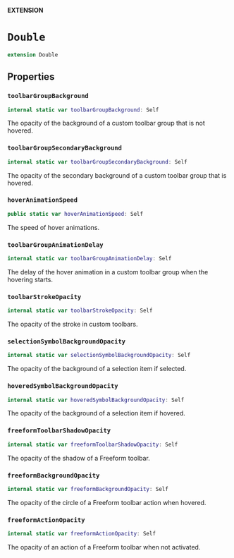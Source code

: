 **EXTENSION**

# `Double`
```swift
extension Double
```

## Properties
### `toolbarGroupBackground`

```swift
internal static var toolbarGroupBackground: Self
```

The opacity of the background of a custom toolbar group that is not hovered.

### `toolbarGroupSecondaryBackground`

```swift
internal static var toolbarGroupSecondaryBackground: Self
```

The opacity of the secondary background of a custom toolbar group that is hovered.

### `hoverAnimationSpeed`

```swift
public static var hoverAnimationSpeed: Self
```

The speed of hover animations.

### `toolbarGroupAnimationDelay`

```swift
internal static var toolbarGroupAnimationDelay: Self
```

The delay of the hover animation in a custom toolbar group when the hovering starts.

### `toolbarStrokeOpacity`

```swift
internal static var toolbarStrokeOpacity: Self
```

The opacity of the stroke in custom toolbars.

### `selectionSymbolBackgroundOpacity`

```swift
internal static var selectionSymbolBackgroundOpacity: Self
```

The opacity of the background of a selection item if selected.

### `hoveredSymbolBackgroundOpacity`

```swift
internal static var hoveredSymbolBackgroundOpacity: Self
```

The opacity of the background of a selection item if hovered.

### `freeformToolbarShadowOpacity`

```swift
internal static var freeformToolbarShadowOpacity: Self
```

The opacity of the shadow of a Freeform toolbar.

### `freeformBackgroundOpacity`

```swift
internal static var freeformBackgroundOpacity: Self
```

The opacity of the circle of a Freeform toolbar action when hovered.

### `freeformActionOpacity`

```swift
internal static var freeformActionOpacity: Self
```

The opacity of an action of a Freeform toolbar when not activated.
